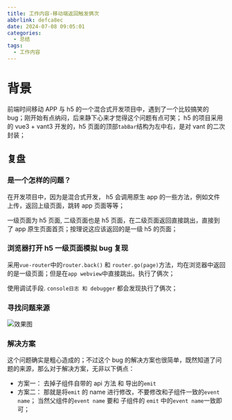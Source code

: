 ```yaml
---
title: 工作内容-移动端返回触发俩次
abbrlink: defca8ec
date: 2024-07-08 09:05:01
categories:
  - 总结
tags:
  - 工作内容
---
```


# 背景


前端时间移动 APP 与 h5 的一个混合式开发项目中，遇到了一个比较搞笑的 bug；刚开始有点纳闷，后来静下心来才觉得这个问题有点可笑；
h5 的项目采用的 vue3 + vant3 开发的，h5 页面的顶部`tabBar`结构为左中右，是对 vant 的二次封装；


## 复盘

### **是一个怎样的问题？**

在开发项目中，因为是混合式开发， h5 会调用原生 app 的一些方法，例如文件上传，返回上级页面，跳转 app 页面等等；

一级页面为 h5 页面, 二级页面也是 h5 页面，在二级页面返回直接跳出，直接到了 app 原生页面首页；按理说这应该返回的是一级 h5 的页面；

### **浏览器打开 h5 一级页面模拟 bug 复现**

采用`vue-router`中的`router.back()` 和 `router.go(page)`方法，均在浏览器中返回的是一级页面；但是在`app webview`中直接跳出。执行了俩次；

使用调试手段. `console日志 和 debugger` 都会发现执行了俩次；

### **寻找问题来源**

![效果图](http://wangxiaoze-view.github.io/picx-images-hosting/images/vue-tabbar.svg)

### **解决方案**

这个问题确实是粗心造成的；不过这个 bug 的解决方案也很简单，既然知道了问题的来源，那么对于解决方案，无非以下俩点：

- 方案一： 去掉子组件自带的 api 方法 和 导出的`emit`
- 方案二： 那就是将`emit` 的 name 进行修改，不要修改和子组件一致的`event name`； 当然父组件的`event name` 要和 子组件的
  `emit` 中的`event name`一致即可；
